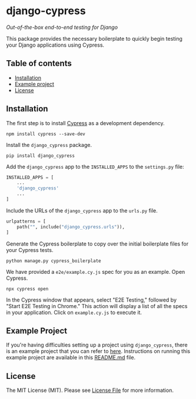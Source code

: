 # django-cypress

*Out-of-the-box end-to-end testing for Django*

This package provides the necessary boilerplate to quickly begin
testing your Django applications using Cypress.

## Table of contents
- [Installation](#installation)
- [Example project](#example-project)
- [License](#license)

## Installation

The first step is to install [Cypress](https://www.cypress.io/) as a development dependency.
```
npm install cypress --save-dev
```

Install the `django_cypress` package.
```
pip install django_cypress
```

Add the `django_cypress` app to the `INSTALLED_APPS` to the `settings.py` file:
```python
INSTALLED_APPS = [
    ...
    'django_cypress'
    ...
]
```

Include the URLs of the `django_cypress` app to the `urls.py` file.
```python
urlpatterns = [
    path("", include("django_cypress.urls")),
]
```

Generate the Cypress boilerplate to copy over the initial boilerplate files for your Cypress tests.
```
python manage.py cypress_boilerplate
```

We have provided a `e2e/example.cy.js` spec for you as an example. Open Cypress.
```
npx cypress open
```
In the Cypress window that appears, select "E2E Testing," followed by
"Start E2E Testing in Chrome." This action will display a list of all 
the specs in your application. Click on `example.cy.js` to execute it.

## Example Project

If you're having difficulties setting up a project using `django_cypress`,
there is an example project that you can refer to [here](https://github.com/HelloWorld-PC/django-cypress/tree/main/example).
Instructions on running this example project are available in
this [README.md](https://github.com/HelloWorld-PC/django-cypress/blob/main/example/README.md) file.

## License
The MIT License (MIT). Please see [License File](https://github.com/HelloWorld-PC/django-cypress/blob/main/LICENSE) for more information.